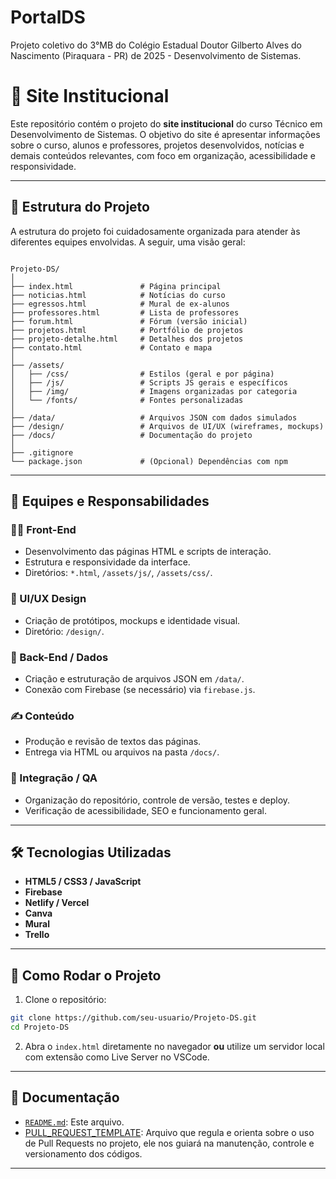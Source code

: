 # **PortalDS**
Projeto coletivo do 3°MB do Colégio Estadual Doutor Gilberto Alves do Nascimento (Piraquara - PR) de 2025 - Desenvolvimento de Sistemas.

# 🏫 Site Institucional

Este repositório contém o projeto do **site institucional** do curso Técnico em Desenvolvimento de Sistemas. O objetivo do site é apresentar informações sobre o curso, alunos e professores, projetos desenvolvidos, notícias e demais conteúdos relevantes, com foco em organização, acessibilidade e responsividade.

---

## 📂 Estrutura do Projeto

A estrutura do projeto foi cuidadosamente organizada para atender às diferentes equipes envolvidas. A seguir, uma visão geral:

```

Projeto-DS/
│
├── index.html               # Página principal
├── noticias.html            # Notícias do curso
├── egressos.html            # Mural de ex-alunos
├── professores.html         # Lista de professores
├── forum.html               # Fórum (versão inicial)
├── projetos.html            # Portfólio de projetos
├── projeto-detalhe.html     # Detalhes dos projetos
├── contato.html             # Contato e mapa
│
├── /assets/
│   ├── /css/                # Estilos (geral e por página)
│   ├── /js/                 # Scripts JS gerais e específicos
│   ├── /img/                # Imagens organizadas por categoria
│   └── /fonts/              # Fontes personalizadas
│
├── /data/                   # Arquivos JSON com dados simulados
├── /design/                 # Arquivos de UI/UX (wireframes, mockups)
├── /docs/                   # Documentação do projeto
│
├── .gitignore
└── package.json             # (Opcional) Dependências com npm

````

---

## 🧠 Equipes e Responsabilidades

### 👨‍💻 Front-End
- Desenvolvimento das páginas HTML e scripts de interação.
- Estrutura e responsividade da interface.
- Diretórios: `*.html`, `/assets/js/`, `/assets/css/`.

### 🎨 UI/UX Design
- Criação de protótipos, mockups e identidade visual.
- Diretório: `/design/`.

### 🔧 Back-End / Dados
- Criação e estruturação de arquivos JSON em `/data/`.
- Conexão com Firebase (se necessário) via `firebase.js`.

### ✍️ Conteúdo
- Produção e revisão de textos das páginas.
- Entrega via HTML ou arquivos na pasta `/docs/`.

### 🧪 Integração / QA
- Organização do repositório, controle de versão, testes e deploy.
- Verificação de acessibilidade, SEO e funcionamento geral.

---

## 🛠 Tecnologias Utilizadas

- **HTML5 / CSS3 / JavaScript**
- **Firebase**
- **Netlify / Vercel**
- **Canva**
- **Mural**
- **Trello**

---

## 🚀 Como Rodar o Projeto

1. Clone o repositório:

```bash
git clone https://github.com/seu-usuario/Projeto-DS.git
cd Projeto-DS
````

2. Abra o `index.html` diretamente no navegador **ou** utilize um servidor local com extensão como Live Server no VSCode.

---

## 📄 Documentação

* [`README.md`](README.md): Este arquivo.
* [PULL_REQUEST_TEMPLATE](PULL_REQUEST_TEMPLATE): Arquivo que regula e orienta sobre o uso de Pull Requests no projeto, ele nos guiará na manutenção, controle e versionamento dos códigos.

---
